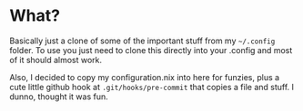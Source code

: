 # What?

Basically just a clone of some of the important stuff from my `~/.config` folder. To use you just need to clone this directly into your .config and most of it should almost work.

Also, I decided to copy my configuration.nix into here for funzies, plus a cute little github hook at `.git/hooks/pre-commit` that copies a file and stuff. I dunno, thought it was fun.
